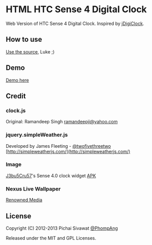 HTML HTC Sense 4 Digital Clock
=============================
Web Version of HTC Sense 4 Digital Clock.
Inspired by [jDigiClock](http://www.radoslavdimov.com/jquery-plugins/jquery-plugin-digiclock/).

How to use
-----------------------------
[Use the source](https://github.com/PhompAng/Sense-4-Digital-Clock/blob/master/index.html), Luke ;)

Demo
-----------------------------
[Demo here](http://phompang.lnw.mn/sense)

Credit
-----------------------------
### clock.js 
Original:  Ramandeep Singh [ramandeepji@yahoo.com](ramandeepji@yahoo.com)

### jquery.simpleWeather.js
Developed by James Fleeting - [@twofivethreetwo](http://twitter.com/twofivethreetwo) [http://simpleweatherjs.com/](http://simpleweatherjs.com/)

### Image
[J3bu5Cru57](http://forum.xda-developers.com/member.php?u=4026041)'s Sense 4.0 clock widget [APK](http://forum.xda-developers.com/showthread.php?t=1576980)

### Nexus Live Wallpaper
[Renowned Media](http://thomashunter.name/)

License
-----------------------------
Copyright (C) 2012-2013 Pichai Sivawat [@PhompAng](http://twitter.com/phompang)

Released under the MIT and GPL Licenses.